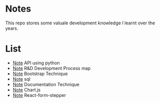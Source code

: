# Notes
This repo stores some valuale development knowledge I learnt over the years. 

# List
- [Note](./API.md) API using python 
- [Note](./API.md) R&D Development Process map
- [Note](./API.md) Bootstrap Technique
- [Note](./API.md) sql
- [Note](./API.md) Documentation Technique
- [Note](./API.md) Chart.js
- [Note](./API.md) React-form-stepper
